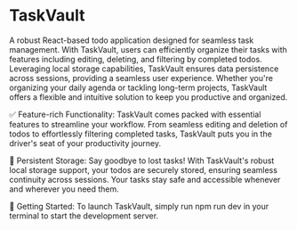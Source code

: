 # TaskVault
A robust React-based todo application designed for seamless task management. 
With TaskVault, users can efficiently organize their tasks with features including editing, deleting, and filtering by completed todos. 
Leveraging local storage capabilities, TaskVault ensures data persistence across sessions, providing a seamless user experience. 
Whether you're organizing your daily agenda or tackling long-term projects, TaskVault offers a flexible and intuitive solution to keep you productive and organized.

✅ Feature-rich Functionality: TaskVault comes packed with essential features to streamline your workflow. From seamless editing and deletion of todos to effortlessly filtering completed tasks, TaskVault puts you in the driver's seat of your productivity journey.

🔄 Persistent Storage: Say goodbye to lost tasks! With TaskVault's robust local storage support, your todos are securely stored, ensuring seamless continuity across sessions. Your tasks stay safe and accessible whenever and wherever you need them.

🔧 Getting Started: To launch TaskVault, simply run npm run dev in your terminal to start the development server.
